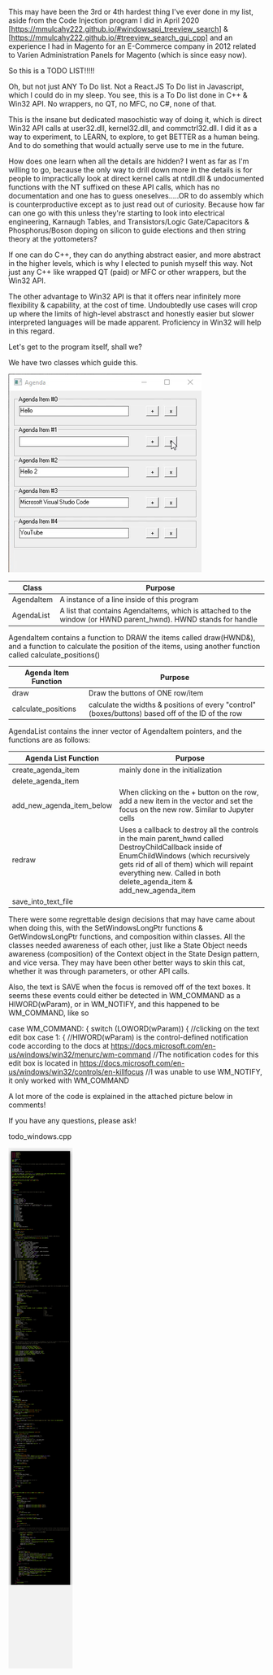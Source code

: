 This may have been the 3rd or 4th hardest thing I've ever done in my list, aside from the Code Injection program I did in April 2020 [https://mmulcahy222.github.io/#windowsapi_treeview_search] & [https://mmulcahy222.github.io/#treeview_search_gui_cpp] and an experience I had in Magento for an E-Commerce company in 2012 related to Varien Administration Panels for Magento (which is since easy now).

So this is a TODO LIST!!!!!

Oh, but not just ANY To Do list. Not a React.JS To Do list in Javascript, which I could do in my sleep. You see, this is a To Do list done in C++ & Win32 API. No wrappers, no QT, no MFC, no C#, none of that.

This is the insane but dedicated masochistic way of doing it, which is direct Win32 API calls at user32.dll, kernel32.dll, and commctrl32.dll. I did it as a way to experiment, to LEARN, to explore, to get BETTER as a human being. And to do something that would actually serve use to me in the future.

How does one learn when all the details are hidden? I went as far as I'm willing to go, because the only way to drill down more in the details is for people to impractically look at direct kernel calls at ntdll.dll & undocumented functions with the NT suffixed on these API calls, which has no documentation and one has to guess oneselves.....OR to do assembly which is counterproductive except as to just read out of curiosity. Because how far can one go with this unless they're starting to look into electrical engineering, Karnaugh Tables, and Transistors/Logic Gate/Capacitors & Phosphorus/Boson doping on silicon to guide elections and then string theory at the yottometers?

If one can do C++, they can do anything abstract easier, and more abstract in the higher levels, which is why I elected to punish myself this way. Not just any C++ like wrapped QT (paid) or MFC or other wrappers, but the Win32 API. 

The other advantage to Win32 API is that it offers near infinitely more flexibility & capability, at the cost of time. Undoubtedly use cases will crop up where the limits of high-level abstrasct and honestly easier but slower interpreted languages will be made apparent. Proficiency in Win32 will help in this regard.

Let's get to the program itself, shall we?

We have two classes which guide this.

![](images/todo_windows.gif)

| Class | Purpose |
| ------ | ------ |
| AgendaItem | A instance of a line inside of this program |
| AgendaList | A list that contains AgendaItems, which is attached to the window (or HWND parent_hwnd). HWND stands for handle |

AgendaItem contains a function to DRAW the items called draw(HWND&), and a function to calculate the position of the items, using another function called calculate_positions()

| Agenda Item Function | Purpose |
| ------ | ------ |
| draw | Draw the buttons of ONE row/item |
| calculate_positions | calculate the widths & positions of every "control" (boxes/buttons) based off of the ID of the row |

AgendaList contains the inner vector of AgendaItem pointers, and the functions are as follows:

| Agenda List Function | Purpose |
| ------ | ------ |
| create_agenda_item | mainly done in the initialization |
| delete_agenda_item |  |
| add_new_agenda_item_below | When clicking on the + button on the row, add a new item in the vector and set the focus on the new row. Similar to Jupyter cells  |
| redraw | Uses a callback to destroy all the controls in the main parent_hwnd called DestroyChildCallback inside of EnumChildWindows (which recursively gets rid of all of them) which will repaint everything new. Called in both delete_agenda_item & add_new_agenda_item |
| save_into_text_file |  |

There were some regrettable design decisions that may have came about when doing this, with the SetWindowsLongPtr functions & GetWindowsLongPtr functions, and composition within classes. All the classes needed awareness of each other, just like a State Object needs awareness (composition) of the Context object in the State Design pattern, and vice versa. They may have been other better ways to skin this cat, whether it was through parameters, or other API calls. 

Also, the text is SAVE when the focus is removed off of the text boxes. It seems these events could either be detected in WM_COMMAND as a HIWORD(wParam), or in WM_NOTIFY, and this happened to be WM_COMMAND, like so

case WM_COMMAND:
    {
        switch (LOWORD(wParam))
        {
        //clicking on the text edit box
        case 1:
        {
            //HIWORD(wParam) is the control-defined notification code according to the docs at https://docs.microsoft.com/en-us/windows/win32/menurc/wm-command
            //The notification codes for this edit box is located in https://docs.microsoft.com/en-us/windows/win32/controls/en-killfocus
            //I was unable to use WM_NOTIFY, it only worked with WM_COMMAND

A lot more of the code is explained in the attached picture below in comments!

If you have any questions, please ask!

todo_windows.cpp

![](images/todo_windows_code.png)
